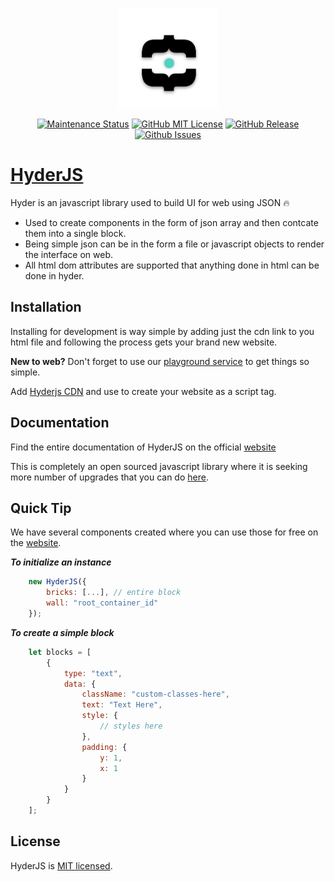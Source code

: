 <p align="center"><a href="https://hyder.js.org" target="_blank" rel="noopener noreferrer"><img width="160" src="lib/logo-sm.png" alt="Hyderjs logo"></a></p>

<p align="center">
    <a href="https://img.shields.io/badge/Maintained-yes-green.svg"><img src="https://img.shields.io/badge/Maintained-yes-green.svg" alt="Maintenance Status" /></a>    
    <a href="https://hyderjs.tech/license/"><img src="https://img.shields.io/badge/license-MIT-brightgreen" alt="GitHub MIT License"/></a>
    <a href=""><img src="https://img.shields.io/badge/stable-v1.0.0-blue" alt="GitHub Release"</a>
    <a href="https://github.com/imprakashraghu/hyderjs/issues"><img alt="Github Issues" src="https://img.shields.io/github/issues/imprakashraghu/hyderjs"><a/>        
</p>

# [HyderJS](https://hyder.js.org)

Hyder is an javascript library used to build UI for web using JSON 🔥
- Used to create components in the form of json array and then contcate them into a single block.
- Being simple json can be in the form a file or javascript objects to render the interface on web.
- All html dom attributes are supported that anything done in html can be done in hyder.

## Installation
Installing for development is way simple by adding just the cdn link to you html file and following the process gets your brand new website.

**New to web?**
Don't forget to use our [playground service](https://hyder.js.org/play) to get things so simple.

Add [Hyderjs CDN](https://hyder.js.org/) and use to create your website as a script tag.

## Documentation
Find the entire documentation of HyderJS on the official [website](https://hyder.js.org/docs/v1)

This is completely an open sourced javascript library where it is seeking more number of upgrades that you can do [here](https://hyderjs.tech/contribute).

## Quick Tip
We have several components created where you can use those for free on the [website](https://hyder.js.org/docs/v1).

***To initialize an instance***

```js
    new HyderJS({
        bricks: [...], // entire block
        wall: "root_container_id"
    });
```

***To create a simple block***
```js
    let blocks = [
        {
            type: "text",
            data: {
                className: "custom-classes-here",
                text: "Text Here",
                style: {
                    // styles here
                },
                padding: {
                    y: 1,
                    x: 1
                }
            }
        }
    ];
```

## License
HyderJS is [MIT licensed](https://github.com/imprakashraghu/hyderjs/blob/master/LICENSE).
